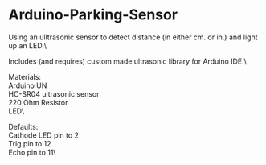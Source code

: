 # Arduino-Parking-Sensor
Using an ulltrasonic sensor to detect distance (in either cm. or in.) and light up an LED.\

Includes (and requires) custom made ultrasonic library for Arduino IDE.\

Materials:\
Arduino UN\
HC-SR04 ultrasonic sensor\
220 Ohm Resistor\
LED\

Defaults:\
Cathode LED pin to 2\
Trig pin to 12\
Echo pin to 11\
